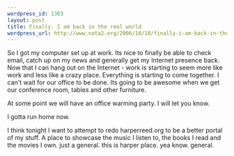 ```yaml
--- 
wordpress_id: 1363
layout: post
title: Finally. I am back in the real world
wordpress_url: http://www.nata2.org/2006/10/10/finally-i-am-back-in-the-real-world/
---
```

<p>So I got my computer set up at work. Its nice to finally be able to check email, catch up on my news and generally get my Internet presence back. Now that I can hang out on the Internet - work is starting to seem more like work and less like a crazy place. Everything is starting to come together. I can't wait for our office to be done. Its going to be awesome when we get our conference room, tables and other furniture. </p> <p>At some point we will have an office warming party. I will let you know. </p> <p>I gotta run home now. </p> <p>I think tonight I want to attempt to redo harperreed.org to be a better portal of my stuff. A place to showcase the music I listen to, the books I read and the movies I own. just a general. this is harper place. yea know. general. </p>
